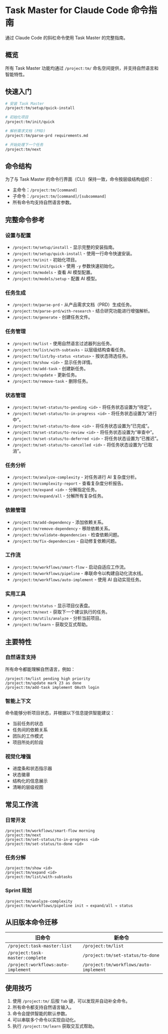 # Task Master for Claude Code 命令指南

通过 Claude Code 的斜杠命令使用 Task Master 的完整指南。

## 概览

所有 Task Master 功能均通过 `/project:tm/` 命名空间提供，并支持自然语言和智能特性。

## 快速入门

```bash
# 安装 Task Master
/project:tm/setup/quick-install

# 初始化项目
/project:tm/init/quick

# 解析需求文档 (PRD)
/project:tm/parse-prd requirements.md

# 开始处理下一个任务
/project:tm/next
```

## 命令结构

为了与 Task Master 的命令行界面（CLI）保持一致，命令按层级结构组织：
- 主命令：`/project:tm/[command]`
- 子命令：`/project:tm/[command]/[subcommand]`
- 所有命令均支持自然语言参数。

## 完整命令参考

### 设置与配置
- `/project:tm/setup/install` - 显示完整的安装指南。
- `/project:tm/setup/quick-install` - 使用一行命令快速安装。
- `/project:tm/init` - 初始化项目。
- `/project:tm/init/quick` - 使用 `-y` 参数快速初始化。
- `/project:tm/models` - 查看 AI 模型配置。
- `/project:tm/models/setup` - 配置 AI 模型。

### 任务生成
- `/project:tm/parse-prd` - 从产品需求文档（PRD）生成任务。
- `/project:tm/parse-prd/with-research` - 结合研究功能进行增强解析。
- `/project:tm/generate` - 创建任务文件。

### 任务管理
- `/project:tm/list` - 使用自然语言过滤器列出任务。
- `/project:tm/list/with-subtasks` - 以层级结构查看任务。
- `/project:tm/list/by-status <status>` - 按状态筛选任务。
- `/project:tm/show <id>` - 显示任务详情。
- `/project:tm/add-task` - 创建新任务。
- `/project:tm/update` - 更新任务。
- `/project:tm/remove-task` - 删除任务。

### 状态管理
- `/project:tm/set-status/to-pending <id>` - 将任务状态设置为“待定”。
- `/project:tm/set-status/to-in-progress <id>` - 将任务状态设置为“进行中”。
- `/project:tm/set-status/to-done <id>` - 将任务状态设置为“已完成”。
- `/project:tm/set-status/to-review <id>` - 将任务状态设置为“审查中”。
- `/project:tm/set-status/to-deferred <id>` - 将任务状态设置为“已推迟”。
- `/project:tm/set-status/to-cancelled <id>` - 将任务状态设置为“已取消”。

### 任务分析
- `/project:tm/analyze-complexity` - 对任务进行 AI 复杂度分析。
- `/project:tm/complexity-report` - 查看复杂度分析报告。
- `/project:tm/expand <id>` - 分解指定任务。
- `/project:tm/expand/all` - 分解所有复杂任务。

### 依赖管理
- `/project:tm/add-dependency` - 添加依赖关系。
- `/project:tm/remove-dependency` - 移除依赖关系。
- `/project:tm/validate-dependencies` - 检查依赖问题。
- `/project:tm/fix-dependencies` - 自动修复依赖问题。

### 工作流
- `/project:tm/workflows/smart-flow` - 启动自适应工作流。
- `/project:tm/workflows/pipeline` - 串联命令以构建自动化流水线。
- `/project:tm/workflows/auto-implement` - 使用 AI 自动实现任务。

### 实用工具
- `/project:tm/status` - 显示项目仪表盘。
- `/project:tm/next` - 获取下一个建议执行的任务。
- `/project:tm/utils/analyze` - 分析当前项目。
- `/project:tm/learn` - 获取交互式帮助。

## 主要特性

### 自然语言支持
所有命令都能理解自然语言，例如：
```
/project:tm/list pending high priority
/project:tm/update mark 23 as done
/project:tm/add-task implement OAuth login
```

### 智能上下文
命令能够分析项目状态，并根据以下信息提供智能建议：
- 当前任务的状态
- 任务间的依赖关系
- 团队的工作模式
- 项目所处的阶段

### 视觉化增强
- 进度条和状态指示器
- 状态徽章
- 结构化的信息展示
- 清晰的层级视图

## 常见工作流

### 日常开发
```
/project:tm/workflows/smart-flow morning
/project:tm/next
/project:tm/set-status/to-in-progress <id>
/project:tm/set-status/to-done <id>
```

### 任务分解
```
/project:tm/show <id>
/project:tm/expand <id>
/project:tm/list/with-subtasks
```

### Sprint 规划
```
/project:tm/analyze-complexity
/project:tm/workflows/pipeline init → expand/all → status
```

## 从旧版本命令迁移

| 旧命令 | 新命令 |
|-----|-----|
| `/project:task-master:list` | `/project:tm/list` |
| `/project:task-master:complete` | `/project:tm/set-status/to-done` |
| `/project:workflows:auto-implement` | `/project:tm/workflows/auto-implement` |

## 使用技巧

1. 使用 `/project:tm/` 后按 `Tab` 键，可以发现并自动补全命令。
2. 所有命令都支持自然语言输入。
3. 命令会提供智能的默认参数。
4. 可以串联多个命令以实现自动化。
5. 执行 `/project:tm/learn` 获取交互式帮助。